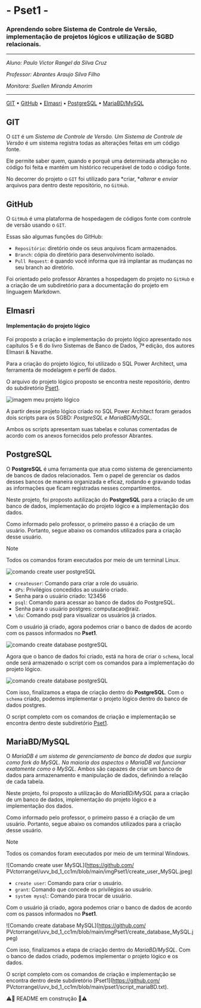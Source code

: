 # - Pset1 -
### Aprendendo sobre Sistema de Controle de Versão, implementação de projetos lógicos e utilização de SGBD relacionais.
---

*Aluno: Paulo Victor Rangel da Silva Cruz*

*Professor: Abrantes Araujo Silva Filho*

*Monitora: Suellen Miranda Amorim*

---

[GIT](#git) •
[GitHub](#github) •
[Elmasri](#elmasri) •
[PostgreSQL](#postgresql) •
[MariaBD/MySQL](#mariabdmysql)


## GIT
O `GIT` é um **Sistema de Controle de Versão*. Um *Sistema de Controle de Versão** é um sistema registra todas as alterações feitas em um
código fonte.

Ele permite saber quem, quando e porquê uma determinada alteração no código foi feita e mantém um histórico recuperável de todo o código fonte.

No decorrer do projeto o `GIT` foi utilizado para *criar, **alterar* e *enviar* arquivos para dentro deste repositório, no `GitHub`.


## GitHub
O `GitHub` é uma plataforma de hospedagem de códigos fonte com controle de versão usando o `GIT`.

Essas são algumas funções do GitHub:
* `Repositório`: diretório onde os seus arquivos ficam armazenados.
* `Branch`: cópia do diretório para desenvolvimento isolado.
* `Pull Request`: é quando você informa que irá implantar as mudanças no seu branch ao diretório.

Foi orientado pelo professor Abrantes a hospedagem do projeto no `GitHub` e a criação de um subdiretório para a documentação do projeto em linguagem Markdown.

## Elmasri 
#### Implementação do projeto lógico

Foi proposto a criação e implementação do projeto lógico apresentado nos capítulos 5 e 6 do livro Sistemas de Banco de Dados, 7ª edição, dos autores Elmasri & Navathe.

Para a criação do projeto lógico, foi utilizado o SQL Power Architect, uma ferramenta de modelagem e perfil de dados.

O arquivo do projeto lógico proposto se encontra neste repositório, dentro do subdiretório [Pset1](https://github.com/PVctorrangel/uvv_bd_1_cc1m/blob/main/pset1/projeto_logico_elmasri.architect).

![imagem meu projeto lógico](https://github.com/PVctorrangel/uvv_bd_1_cc1m/blob/main/imgPset1/projeto_logico_elmasri.jpeg)

A partir desse projeto lógico criado no SQL Power Architect foram gerados dois scripts para os SGBD: **PostgreSQL* e *MariaBD*/*MySQL**.

Ambos os scripts apresentam suas tabelas e colunas comentadas de acordo com os anexos fornecidos pelo professor Abrantes.

## PostgreSQL

O **PostgreSQL** é uma ferramenta que atua como sistema de gerenciamento de bancos de dados relacionados. Tem o papel de gerenciar os dados desses bancos de maneira organizada e eficaz, rodando e gravando todas as informações que ficam registradas nesses compartimentos.

Neste projeto, foi proposto autilização do **PostgreSQL** para a criação de um banco de dados, implementação do projeto lógico e a implementação dos dados.

Como informado pelo professor, o primeiro passo é a criação de um usuário. Portanto, segue abaixo os comandos utilizados para a criação desse usuário.

>[!NOTE]
>
> Todos os comandos foram executados por meio de um terminal Linux.

![comando create user postgreSQL](https://github.com/PVctorrangel/uvv_bd_1_cc1m/blob/main/imgPset1/createuser_postgreSQL.jpeg)

* `createuser`: Comando para criar a role do usuário.
* `dPs`: Privilégios concedidos ao usuário criado.
* Senha para o usuário criado: 123456
* `psql`: Comando para acessar ao banco de dados do PostgreSQL.
* Senha para o usuário postgres: computacao@raiz.
* `\du`: Comando psql para visualizar os usuários já criados.

Com o usuário já criado, agora podemos criar o banco de dados de acordo com os passos informados no **Pset1**. 

![comando create database postgreSQL](https://github.com/PVctorrangel/uvv_bd_1_cc1m/blob/main/imgPset1/create_database_postgreSQL.jpeg)

Agora que o banco de dados foi criado, está na hora de criar o `schema`, local onde será armazenado o script com os comandos para a implementação do projeto lógico.

![comando create database postgreSQL](https://github.com/PVctorrangel/uvv_bd_1_cc1m/blob/main/imgPset1/create_schema_postgreSQL.jpeg)

Com isso, finalizamos a etapa de criação dentro do **PostgreSQL**. Com o `schema` criado, podemos implementar o projeto lógico dentro do banco de dados postgres.

O script completo com os comandos de criação e implementação se encontra dentro deste subdiretório [Pset1](https://github.com/PVctorrangel/uvv_bd_1_cc1m/blob/main/pset1/script_PostgreSQL.txt).

## MariaBD/MySQL

O **MariaDB* é um sistema de gerenciamento de banco de dados que surgiu como fork do *MySQL*. Na maioria dos aspectos o *MariaDB* vai funcionar exatamente como o *MySQL**. Ambos são capazes de criar um banco de dados para armazenamento e manipulação de dados, definindo a relação de cada tabela.

Neste projeto, foi proposto a utilização do **MariaBD*/*MySQL** para a criação de um banco de dados, implementação do projeto lógico e a implementação dos dados.

Como informado pelo professor, o primeiro passo é a criação de um usuário. Portanto, segue abaixo os comandos utilizados para a criação desse usuário.

>[!NOTE]
>
> Todos os comandos foram executados por meio de um terminal Windows.

![Comando create user MySQL](https://github.com/ PVctorrangel/uvv_bd_1_cc1m/blob/main/imgPset1/create_user_MySQL.jpeg)

* `create user`: Comando para criar o usuário.
* `grant`: Comando que concede os privilégios ao usuário.
* `system mysql`: Comando para trocar de usuário.

Com o usuário já criado, agora podemos criar o banco de dados de acordo com os passos informados no **Pset1**.

![Comando create database MySQL](https://github.com/ PVctorrangel/uvv_bd_1_cc1m/blob/main/imgPset1/create_database_MySQL.jpeg)

Com isso, finalizamos a etapa de criação dentro do **MariaBD*/*MySQL**. Com o banco de dados criado, podemos implementar o projeto lógico e os dados.

O script completo com os comandos de criação e implementação se encontra dentro deste subdiretório [Pset1](https://github.com/ PVctorrangel/uvv_bd_1_cc1m/blob/main/pset1/script_mariaBD.txt).

⚠️🚩 README em construção 🚩⚠️
